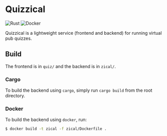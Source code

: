 # Quizzical

![Rust](https://github.com/nerosnm/quizzical/workflows/Rust/badge.svg)
![Docker](https://github.com/nerosnm/quizzical/workflows/Docker/badge.svg)

Quizzical is a lightweight service (frontend and backend) for running virtual pub quizzes.

## Build

The frontend is in `quiz/` and the backend is in `zical/`.

### Cargo

To build the backend using `cargo`, simply run `cargo build` from the root directory.

### Docker

To build the backend using `docker`, run:

```bash
$ docker build -t zical -f zical/Dockerfile .
```

